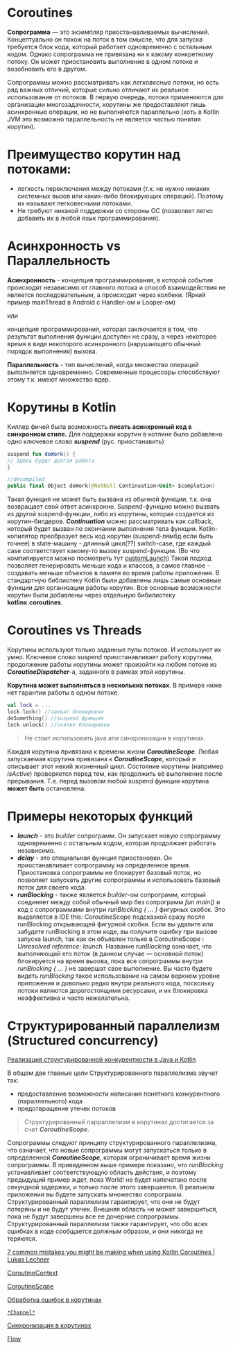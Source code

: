 # Coroutines

**Сопрограмма** — это экземпляр приостанавливаемых вычислений. Концептуально он похож на поток в том смысле, что для запуска требуется блок кода, который работает одновременно с остальным кодом. Однако сопрограмма не привязана ни к какому конкретному потоку. Он может приостановить выполнение в одном потоке и возобновить его в другом.

Сопрограммы можно рассматривать как *легковесные потоки*, но есть ряд важных отличий, которые сильно отличают их реальное использование от потоков.
В первую очередь, потоки применяются для организации многозадачности, корутины же предоставляют лишь асинхронные операции, но не выполняются параллельно (хоть в Kotlin JVM это возможно параллельность не является частью понятия корутин).

# Преимущество корутин над потоками:

- легкость переключения между потоками (т.к. не нужно никаких системных вызов или каких-либо блокирующих операций). Поэтому их называют легковесными потоками.
- Не требуют никакой поддержки со стороны ОС (позволяет легко добавить их в любой язык программирования).

# Асинхронность vs Параллельность

**Асинхронность** - концепция программирования, в которой события происходят независимо от главного потока и способ взаимодействия не является последовательным, а происходит через колбеки. (Яркий пример mainThread в Android с Handler-ом и Looper-ом)

или 

концепция программирования, которая заключается в том, что результат выполнения функции доступен не сразу, а через некоторое время в виде некоторого асинхронного (нарушающего обычный порядок выполнения) вызова.

 **Параллельность** - тип вычислений, когда множество операций выполняется одновременно. Современные процессоры способствуют этому т.к. имеют множество ядер.

# Корутины в Kotlin

Киллер фичей была возможность **писать асинхронный код в синхронном стиле.**
Для поддержки корутин в котлине было добавлено одно ключевое слово ***suspend*** (рус. приостанавить)

```kotlin
suspend fun doWork() {
// Здесь будет долгая работа
}

//decompiled
public final Object doWork(@NotNull Continuation<Unit> $completion)
```

Такая функция не может быть вызвана из обычной функции, т.к. она возвращает свой ответ асинхронно. Suspend-функцию можно вызвать из другой suspend-функции, либо из корутины, которая создается из корутин-билдеров.
***Continuation*** можно рассматривать как callback, который будет вызван по окончании выполнения тела функции.
Kotlin-копилятор преобразует весь код корутин (suspend-лямбд если быть точнее) в state-машину - длинный цикл(??) switch-case, где каждый case соответствует какому-то вызову suspend-функции. (Во что компилируется можно посмотреть тут [customLaunch](https://github.com/ZharovVV/KotlinSandbox/blob/master/src/main/kotlin/com/github/zharovvv/coroutines/CoroutinesWorkDescription.kt)) Такой подход позволяет генерировать меньше кода и классов, а самое главное - создавать меньше объектов в памяти во время работы приложения.
В стандартную библиотеку Kotlin были добавлены лишь самые основные функции для организации работы корутин. Все основные возможности корутин были добавлены через отдельную бибилиотеку **kotlinx.coroutines**.

# Coroutines vs Threads

Корутины используют только заданные пулы потоков. И используют их умно. Ключевое слово suspend приостанавливает работу корутины, продолжение работы корутины может произойти на любом потоке из ***CoroutineDispatcher***-а, заданного в рамках этой корутины.

**Корутина может выполняться в нескольких потоках**. В примере ниже нет гарантии работы в одном потоке.

```kotlin
val lock = ...
lock.lock() //захват блокировки
doSomething() //suspend функция
lock.unlock() //снятие блокировки
```

> Не стоит использовать java апи синхронизации в корутинах.
> 

Каждая корутина привязана к времени жизни ***CoroutineScope***. Любая запускаемая корутина привязана к ***CoroutineScope***, который и описывает этот некий жизненный цикл.
Состояние корутины (например *isActive*) проверяется перед тем, как продолжить её выполнение после прерывания. Т.е. перед вызовом любой suspend функции корутина **может быть** остановлена.

# Примеры некоторых функций

- ***launch*** - это *builder* сопрограмм. Он запускает новую сопрограмму одновременно с остальным кодом, которая продолжает работать независимо.
- ***delay*** - это специальная функция приостановки. Он приостанавливает сопрограмму на определенное время. Приостановка сопрограммы не блокирует базовый поток, но позволяет запускать другие сопрограммы и использовать базовый поток для своего кода.
- ***runBlocking*** - также является *builder*-ом сопрограмм, который соединяет между собой обычный мир без сопрограмм *fun main()* и код с сопрограммами внутри *runBlocking { ... }* фигурных скобок. Это выделяется в IDE this: CoroutineScope подсказкой сразу после runBlocking открывающей фигурной скобки. Если вы удалите или забудете runBlocking в этом коде, вы получите ошибку при вызове запуска launch, так как он объявлен только в CoroutineScope : *Unresolved reference: launch.* Название *runBlocking* означает, что выполняющий его поток (в данном случае — основной поток) блокируется на время вызова, пока все сопрограммы внутри *runBlocking { ... }* не завершат свое выполнение. Вы часто будете видеть *runBlocking* такое использование на самом верхнем уровне приложения и довольно редко внутри реального кода, поскольку потоки являются дорогостоящими ресурсами, и их блокировка неэффективна и часто нежелательна.

# Структурированный параллелизм (Structured concurrency)

[Реализация структурированной конкурентности в Java и Kotlin](https://medium.com/nuances-of-programming/%D1%80%D0%B5%D0%B0%D0%BB%D0%B8%D0%B7%D0%B0%D1%86%D0%B8%D1%8F-%D1%81%D1%82%D1%80%D1%83%D0%BA%D1%82%D1%83%D1%80%D0%B8%D1%80%D0%BE%D0%B2%D0%B0%D0%BD%D0%BD%D0%BE%D0%B9-%D0%BA%D0%BE%D0%BD%D0%BA%D1%83%D1%80%D0%B5%D0%BD%D1%82%D0%BD%D0%BE%D1%81%D1%82%D0%B8-%D0%B2-java-%D0%B8-kotlin-f2e677cb7641)

В общем две главные цели Структурированного параллелизма звучат так:

- предоставление возможности написания понятного конкурентного (параллельного) кода
- предотвращение утечек потоков

> Структурированный парраллелизм в корутинах достигается за счет ***CoroutineScope***.
> 

Сопрограммы следуют принципу структурированного параллелизма, что означает, что новые сопрограммы могут запускаться только в определенной ***CoroutineScope***, которая ограничивает время жизни сопрограммы. В приведенном выше примере показано, что *runBlocking* устанавливает соответствующую область действия, и поэтому предыдущий пример ждет, пока World! не будет напечатано после секундной задержки, и только после этого завершается.
В реальном приложении вы будете запускать множество сопрограмм. Структурированный параллелизм гарантирует, что они не будут потеряны и не будут утечек. Внешняя область не может завершиться, пока не будут завершены все ее дочерние сопрограммы. Структурированный параллелизм также гарантирует, что обо всех ошибках в коде сообщается должным образом, и они никогда не теряются.

[7 common mistakes you might be making when using Kotlin Coroutines | Lukas Lechner](https://www.lukaslechner.com/7-common-mistakes-you-might-be-making-when-using-kotlin-coroutines/)

[CoroutineContext](coroutines/coroutine_context.md)

[CoroutineScope](coroutines/coroutine_scope.md)

[Обработка ошибок в корутинах](coroutines/error_hadling.md)

[`*Channel*`](coroutines/channel.md)

[Синхронизация в корутинах](coroutines/synchronization.md)

[Flow](coroutines/flow.md)